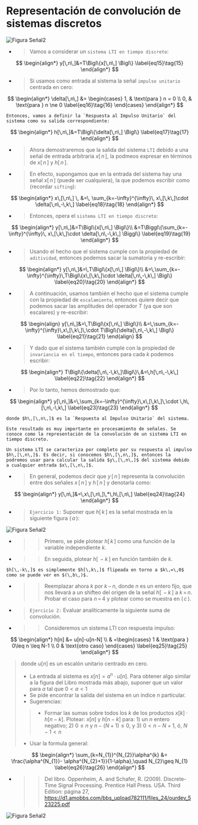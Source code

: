 # Representación de convolución de sistemas discretos

![Figura Señal2](delta.png)

+ > Vamos a considerar un `sistema LTI en tiempo discreto`:

$$
\begin{align*}
y[\,n\,]&=T\Bigl\{x[\,n\,] \Bigl\} 
\label{eq15}\tag{15}
\end{align*}
$$

+ > Si usamos como entrada al sistema la señal `impulso unitario` centrada en cero:

$$
\begin{align*}
\delta[\,n\,] &= \begin{cases}
1, & \text{para } n = 0 \\
0, & \text{para } n \ne 0
\label{eq16}\tag{16}
\end{cases}
\end{align*}
$$

```{note}
Entonces, vamos a definir la `Respuesta al Impulso Unitario` del sistema como su salida correspondiente:
```
$$
\begin{align*}
h[\,n\,]&=T\Bigl\{\delta[\,n\,] \Bigl\} 
\label{eq17}\tag{17}
\end{align*}
$$

+ > Ahora demostraremos que la salida del sistema `LTI` debido a una señal de entrada arbitraria $x[\,n\,],$ la podmeos expresar en términos de $x[\,n\,]$ y $h[\,n\,]$.

+ > En efecto, supongamos que en la entrada del sistema hay una señal $x[\,n\,]$ (puede ser cualquiera), la que podemos escribir como (recordar `sifting`):

$$
\begin{align*}
x\,[\,n\,] \, &=\, \sum_{k=-\infty}^{\infty}\, x\,[\,k\,]\cdot \delta[\,n\,-\,k\,]
\label{eq18}\tag{18}
\end{align*}
$$

+ > Entonces, opera el `sistema LTI en tiempo discreto`:

$$
\begin{align*}
y[\,n\,]&=T\Bigl\{x[\,n\,] \Bigl\}\\
        &=T\Biggl\{\sum_{k=-\infty}^{\infty}\, x\,[\,k\,]\cdot \delta[\,n\,-\,k\,] \Biggl\}
\label{eq19}\tag{19}
\end{align*}
$$

+ > Usando el hecho que el sistema cumple con la propiedad de `aditividad`, entonces podemos sacar la sumatoria y re-escribir:

$$
\begin{align*}
y[\,n\,]&=\,T\Bigl\{x[\,n\,] \Bigl\}\\
        &=\,\sum_{k=-\infty}^{\infty}\,T\Bigl\{x\,[\,k\,]\cdot \delta[\,n\,-\,k\,] \Bigl\}
\label{eq20}\tag{20}
\end{align*}
$$

+ > A continuación, usamos también el hecho que el sistema cumple con la propiedad de `escalamiento`, entonces quiere decir que podemos sacar las amplitudes del operador $T$ (ya que son escalares) y re-escribir:

$$
\begin{align}
y[\,n\,]&=\,T\Bigl\{x[\,n\,] \Bigl\}\\
        &=\,\sum_{k=-\infty}^{\infty}\,x\,[\,k\,]\,\cdot T\Bigl\{\delta[\,n\,-\,k\,] \Bigl\}
\label{eq21}\tag{21}
\end{align}
$$

+ > Y dado que el sistema también cumple con la propiedad de `invariancia en el tiempo`, entonces para cada $k$ podemos escribir:

$$
\begin{align*}
T\Bigl\{\delta[\,n\,-\,k\,]\Bigl\}\,&=\,h[\,n\,-\,k\,]
\label{eq22}\tag{22}
\end{align*}
$$

+ > Por lo tanto, hemos demostrado que:

$$
\begin{align*}
y[\,n\,]&=\,\sum_{k=-\infty}^{\infty}\,x\,[\,k\,]\,\cdot \,h\,[\,n\,-\,k\,] 
\label{eq23}\tag{23}
\end{align*}
$$

```{note}
donde $h\,[\,n\,]$ es la `Respuesta al Impulso Unitario` del sistema.
```

```{note}
Este resultado es muy importante en procesamiento de señales. Se conoce como la representación de la convolución de un sistema LTI en tiempo discreto.
```

```{note}
Un sistema LTI se caracteriza por completo por su respuesta al impulso $h\,[\,n\,]$. Es decir, si conocemos $h\,[\,n\,]$, entonces la podremos usar para calcular la salida $y\,[\,n\,]$ del sistema debido a cualquier entrada $x\,[\,n\,]$.
```

+ > En general, podemos decir que $y\,[\,n\,]$ representa la convolución entre dos señales $x\,[\,n\,]$ y $h\,[\,n\,]$ y denotarla como:

$$
\begin{align*}
y[\,n\,]&=\,x\,[\,n\,]\,*\,h\,[\,n\,] 
\label{eq24}\tag{24}
\end{align*}
$$

+ > `Ejercicio 1:` Suponer que $h[\,k\,]$ es la señal mostrada en la siguiente figura $(\,a\,)$:

![Figura Señal2](ejer.png)

+ >> Primero, se pide plotear $h[\,k\,]$ como una función de la variable independiente $k$.
+ >> En seguida, plotear $h[\,-k\,]$ en función también de $k$.

```{note}
$h[\,-k\,]$ es simplemente $h[\,k\,]$ flipeada en torno a $k\,=\,0$ como se puede ver en $(\,b\,)$.
```

+ >> Reemplazar ahora $k$ por $k\,-\,n$, donde $n$ es un entero fijo, que nos llevará a un shifteo del origen de la señal $h[\,-k\,]$ a $k\,=\,n$. Probar el caso para $n\,=\,4$ y plotear como se muestra en $(\,c\,)$. 

+ > `Ejercicio 2:` Evaluar analíticamente la siguiente suma de convolución.
+ >> Consideremos un sistema LTI con respuesta impulso:

$$
\begin{align*}
h[n] &= u[n]-u[n-N] \\
& =\begin{cases}
1 & \text{para } 0\leq n \leq N-1 \\
0 & \text{otro caso}
\end{cases} 
\label{eq25}\tag{25}
\end{align*}
$$
> donde $u[n]$ es un escalón unitario centrado en cero.
> + La entrada al sistema es $x[n]=a^{n}\cdot u[n]$. Para obtener algo similar a la figura del Libro mostrada más abajo, suponer que un valor para $a$ tal que $0<a<1$
> + Se pide encontrar la salida del sistema en un índice $n$ particular.
> + Sugerencias: 
>> + Formar las sumas sobre todos los $k$ de los productos $x[k] \cdot h[n-k]$. Plotear: $x[n]$ y $h[n-k]$ para: 1) un $n$ entero negativo; 2) $0\leq n$ y $n-(N+1)\leq 0$, y 3) $0<n-N+1$, ó, $N-1<n$
> + Usar la formula general:

$$
\begin{align*}
\sum_{k=N_{1}}^{N_{2}}\alpha^{k} &= \frac{\alpha^{N_{1}}- \alpha^{N_{2}+1}}{1-\alpha},\quad N_{2}\geq N_{1}
\label{eq26}\tag{26}
\end{align*}
$$

+ >> Del libro. Oppenheim, A. and Schafer, R. (2009). Discrete-Time Signal Processing. Prentice Hall Press. USA. Third Edition: página 27, https://d1.amobbs.com/bbs_upload782111/files_24/ourdev_523225.pdf

![Figura Señal2](LibroOppenheimSchafer.png)



<!---
+ > Una `señal` se puede pensar como si fuera una función matemática que lleva o que contiene información acerca del estado o comportamiento de de un cierto `sistema` físico {cite}`oppenheim99`.

+ > Aunque existen muchas maneras diferentes de `visualizar` una señal y la información que lleva, lo significativo es que dicha información, está contenida en ciertos tipos de `patrones` que pueden varíar {cite}`Morales`.

![Figura Señal2](Gabriel.png)

## Cómo se representa una señal?

+ > Las `señales` se representan matemáticamente como funciones de una o más variables independientes.

+ > En el caso de un sonido, la señal se representa como una función de una `sola variable`, que es el `tiempo`. Mientras que, en una imagen digital, estas se representan como una `función de dos variables`, $x(m,n)$, como se observa en la siguiente figura, donde $(m,n)$ representan las coordenadas espaciales y $x$ representa la intensidad (brillo) en ese pixel. 

![Figura Image](image.png)

+ > Es común, en el caso de sonido,  referirse a la variable independiente de la representación matemática de una señal como el `tiempo`. 

+ > En la representación matemática de una señal acústica, la variable independiente, puede ser `continua` o `discreta`.

+ > Las señales de tiempo continuo se refieren como `señales análogas`.

+ > Las señales de tiempo discreto se definen en `tiempos discretos` y en consecuencia la variable independiente toma valores discretos.

+ > Las `señales en tiempo discreto` se representan como secuencias de números.

+ > Una secuencia es simplemente una función cuyo dominio es el conjunto de los números enteros $\mathbb{Z}$.

+ > Formalmente, una secuencia de números $x$, en la que el `$n$-ésimo` número en la secuencia se denota como $x\,[\,n\,]$, donde $n$ es un entero, se escribe como:

$$
\begin{align*}
x&=\{x\,[\,n\,]\},\quad \quad -\infty < n < \infty 
\label{eq1}\tag{1}
\end{align*}
$$

```{note}
En la secuencia (o función), se usó $[\,]$ para encerrar a la variable independiente.
```

```{note}
En funciones de tiempo continuo, se usa $(\,)$ para encerrar a la variable independiente continua.
```
+ > A partir de un muestreo (`sampling`) de una señal continua $x_{c}(t)$, el valor numérico del $n$-ésimo número en la secuencia, es igual al valor de la señal continua $x_{c}(t)$ en el tiempo $nT_{s}$. Es decir,

$$
\begin{align*}
x\,[\,n\,]&=x_{c}\,(\,n\,T_{s}\,),\quad \quad -\infty < n < \infty 
\label{eq2}\tag{2}
\end{align*}
$$


```{note}
Representación gráfica de una señal en tiempo discreto
```

![Figura sampling](sampling.png)

## Secuencias fundamentales

+ > `Secuencia impulso unitario`: Esta señal se denota como $\delta[n]$ y se define como:

$$
\begin{align*}
\text{centrada en cero:}\quad \delta[n] &= \begin{cases}
1, & \text{para } n = 0 \\
0, & \text{otro caso}
\label{eq3}\tag{3}
\end{cases}
\end{align*}
$$

$$
\begin{align*}
{\it{Shifteada}:}\quad  \delta[n-k] &= \begin{cases}
1, & n = k \\
0, & n \neq k
\end{cases}
\label{eq4}\tag{4}
\end{align*}
$$

+ > Una propiedad muy importante de la secuencia $\delta[n]$, es que cualquier señal se podría  representar como una suma escalada de impulsos desplazados (*shifteados*):

$$
\begin{align*}
x\,[\,n\,] \, &=\, \sum_{k=-\infty}^{\infty}\, x\,[\,k\,]\cdot \delta[\,n\,-\,k\,]
\label{eq5}\tag{5}
\end{align*}
$$

+ > `Secuencia escalón unitario`:

$$
\begin{align*}
u[n] &= \begin{cases}
1, & \text{para } n \ge 0 \\
0, & n < 0
\label{eq6}\tag{6}
\end{cases}
\end{align*}
$$

+ > La secuencia $u[n]$ está relacionada a la secuencia impulso $\delta[n]$:

$$
\begin{align*}
u\,[\,n\,] \, &=\, \delta\,[\,n\,] + \delta\,[\,n-1\,]+ \delta\,[\,n-2\,]+\ldots 
\label{eq7a}\tag{7a}
\end{align*}
$$

+ > O bien,

$$
\begin{align*}
u\,[\,n\,]\, &=\, \sum_{k=0}^{\infty} \delta\,[\,n-k\,]
\label{eq7b}\tag{7b}
\end{align*}
$$

> + Además, la secuencia impulso unitario, se puede expresar como:

$$
\begin{align*}
\delta\,[\,n\,] \, &=\, u\,[\,n\,] - u\,[\,n-1\,]
\label{eq8}\tag{8}
\end{align*}
$$

# Sistemas

+ > Un `sistema` es un proceso que transforma una señal en otra señal.

+ > Al igual que en el caso de las señales, los `sistemas de tiempo continuo` son aquellos sistemas para los que la entrada y la salida son señales de tiempo continuo.

+ > Y los `sistemas de tiempo discreto` son aquellos sistemas para los que la entrada y la salida son señales de tiempo discreto.

+ > Se representa un sistema de manera gráfica en la forma de relaciones de `Entrada` y `Respuesta`.

![Figura Sistema](sistema.png)

```{note}
Por conveniencia, la señal de entrada se suele etiquetar como $x\,[\,n\,]$ mientras que la señal de salida, se etiqueta como $y\,[\,n\,]$.
```

## Propiedades de los sistemas

+ > `Aditividad:` Esto significa que cuando al sistema se le da la suma de diferentes señales de entrada, el resultado es la suma de las salidas de cada entrada por separado:

<img src="add.png" alt= “” width="1200" height="200">

+ > `Escalamiento:` Quiere decir que cuando uno multiplica por un escalar $c$ una señal de entrada a un sistema, la salida también se multiplica por el mismo escalar:

<img src="scaling.png" alt= “” width="400" height="100">

+ > `Sistema Lineal y Principio de Superposición:` Se refiere a que si las respuestas de un sistema son $y_1[n]$ e $y_2[n]$, cuando $x_1[n]$ y $x_2[n]$ son las entradas respectivas, entonces el sistema es `lineal` si y sólo si se cumplen las propiedades de aditividad y escalamiento, tal como se observa en las Ecs. (9) y (10):

$$
\begin{align*}
T\{x_1\,[\,n\,] + x_2\,[\,n\,]\} \, &=\, T\{x_1\,[\,n\,]\} \, + \, T\{x_2\,[\,n\,]\}
\label{eq9}\tag{9}
\end{align*}
$$

$$
\begin{align*}
T\{c\,\cdot x\,[\,n\,]\} \, &=\, c\,\cdot T\{x\,[\,n\,]\}
\label{eq10}\tag{10}
\end{align*}
$$

+ > Estas dos propiedades se pueden combinar en el `Principio de Superposición:`

$$
\begin{align*}
T\{c_1\,\cdot x_1\,[\,n\,] + c_2\,\cdot x_2\,[\,n\,]\} \, &=\, c_1\,\cdot T\{x_1\,[\,n\,]\} + c_2\,\cdot T\{x_2\,[\,n\,]\}
\label{eq11}\tag{11}
\end{align*}
$$

donde $c_1$ y $c_2$ son escalares arbitrarios.

+ > Este Principio de Superposición se puede generalizar a muchas entradas. Específicamente, si

$$
\begin{align*}
x\,[\,n\,]\, &=\, \sum_{k}^{} c_k \, x_k\,[\,n\,]
\label{eq12}\tag{12}
\end{align*}
$$

entonces:

$$
\begin{align*}
y\,[\,n\,]\, &=\, \sum_{k}^{} c_k \, y_k\,[\,n\,]
\label{eq13}\tag{13}
\end{align*}
$$

+ > `Invariancia en el tiempo:` Esta propiedad se refiere a que un sistema es `invariante en el tiempo` si cumple con que un cambio de tiempo arbitrario en la señal de entrada dada, va a producir el mismo cambio de tiempo en la salida. Si $y\,[\,n\,] \,=\, T\{x\,[\,n\,]\}$, entonces $y\,[\,n\,-\,n_0\,] \,=\, T\{x\,[\,n\,-\,n_0\,]\}$, donde $n_0$ es un corrimiento arbitrario de tiempo.

## Sistemas Lineales e Invariantes en el Tiempo

+ > Representan una clase de sistemas muy importantes en procesamiento de señales. Se dice que un sistema que posee las dos propiedades: `linealidad` e `invariancia en el tiempo`, es un sistema lineal e invariante en el tiempo. También se les identifica como o `sistemas LTI`.

+ > Los `sistemas LTI` siempre se consideran con respecto a la `respuesta de impulso unitario`. Esto quiere decir que cuando la entrada es la señal de impulso unitario, entonces la salida es la respuesta de impulso.

![Figura Sistema](h.png)

+ > En la figura, la entrada al sistema es una señal de impulso, $x\,[\,n\,] = \delta\,[\,n\,]$, y la salida es la respuesta del sistema al impulso:

$$
\begin{align*}
y\,[\,n\,]\, &=\, h\,[\,n\,]= T\{\delta\,[\,n\,]\}
\label{eq14}\tag{14}
\end{align*}
$$
-->




<!---
## Learn more

This is just a simple starter to get you started.
You can learn a lot more at [jupyterbook.org](https://jupyterbook.org).
-->

